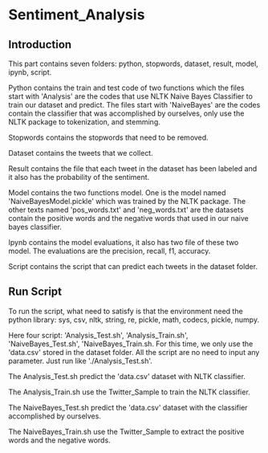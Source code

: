 # Sentiment_Analysis

## Introduction

This part contains seven folders: python, stopwords, dataset, result, model, ipynb, script.

Python contains the train and test code of two functions which the files start with 'Analysis' are the codes that use NLTK Naive Bayes Classifier to train our dataset and predict. The files start with 'NaiveBayes' are the codes contain the classifier that was accomplished by ourselves, only use the NLTK package to tokenization, and stemming.

Stopwords contains the stopwords that need to be removed.

Dataset contains the tweets that we collect.

Result contains the file that each tweet in the dataset has been labeled and it also has the probability of the sentiment.

Model contains the two functions model. One is the model named 'NaiveBayesModel.pickle' which was trained by the NLTK package. The other texts named 'pos_words.txt' and 'neg_words.txt' are the datasets contain the positive words and the negative words that used in our naive bayes classifier.

Ipynb contains the model evaluations, it also has two file of these two model. The evaluations are the precision, recall, f1, accuracy.

Script contains the script that can predict each tweets in the dataset folder.

## Run Script 

To run the script, what need to satisfy is that the environment need the python library: sys, csv, nltk, string, re, pickle, math, codecs, pickle, numpy.

Here four script: 'Analysis_Test.sh', 'Analysis_Train.sh', 'NaiveBayes_Test.sh', 'NaiveBayes_Train.sh. For this time, we only use the 'data.csv' stored in the dataset folder. All the script are no need to input any parameter. Just run like './Analysis_Test.sh'.

The Analysis_Test.sh predict the 'data.csv' dataset with NLTK classifier.

The Analysis_Train.sh use the Twitter_Sample to train the NLTK classifier.

The NaiveBayes_Test.sh predict the 'data.csv' dataset with the classifier accomplished by ourselves.

The NaiveBayes_Train.sh use the Twitter_Sample to extract the positive words and the negative words.
